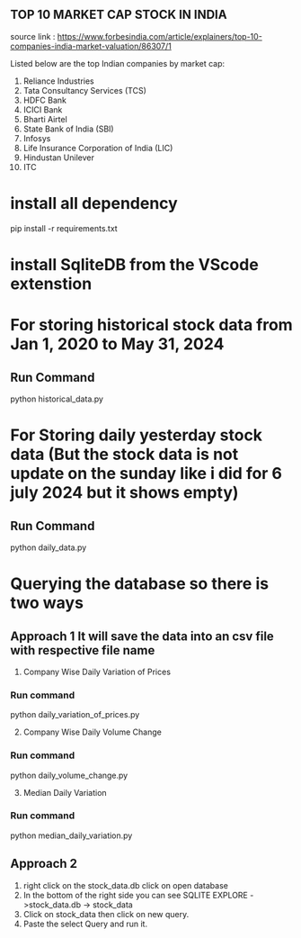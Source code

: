 

## TOP 10 MARKET CAP STOCK IN INDIA 
source link : https://www.forbesindia.com/article/explainers/top-10-companies-india-market-valuation/86307/1

Listed below are the top Indian companies by market cap: 

1.    Reliance Industries 
2.    Tata Consultancy Services (TCS)
3.    HDFC Bank 
4.    ICICI Bank 
5.    Bharti Airtel
6.    State Bank of India (SBI)
7.    Infosys 
8.    Life Insurance Corporation of India (LIC)
9.    Hindustan Unilever 
10.   ITC

# install all dependency
pip install -r requirements.txt

# install SqliteDB from the VScode extenstion 

# For storing historical stock data from Jan 1, 2020 to May 31, 2024 
## Run Command
python historical_data.py

# For Storing daily yesterday stock data (But the stock data is not update on the sunday like i did for 6 july 2024 but it shows empty)
## Run Command
python daily_data.py

# Querying the database so there is two ways

## Approach 1 It will save the data into an csv file with respective file name
1. Company Wise Daily Variation of Prices
### Run command
python daily_variation_of_prices.py 


2. Company Wise Daily Volume Change
### Run command
python daily_volume_change.py

3. Median Daily Variation
### Run command
python median_daily_variation.py  

## Approach 2
1. right click on the stock_data.db click on open database
2. In the bottom of the right side you can see SQLITE EXPLORE ->stock_data.db -> stock_data 
3. Click on stock_data then click on new query. 
4. Paste the select Query and run it.



<!-- API KEYS : DO327ZRO3X3YKEWG , M2PR1FF8ROD1EYM0,CT650XO3FHT3CW3P ,4AATNHC0FVZ905W7,JEM10FUVKPMSXGQO -->
